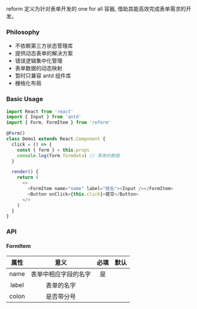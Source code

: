 reform 定义为针对表单开发的 one for all 容器, 借助其能高效完成表单需求的开发。

### Philosophy

* 不依赖第三方状态管理库
* 提供动态表单的解决方案
* 错误逻辑集中化管理
* 表单数据的动态映射
* 暂时只兼容 antd 组件库
* 栅格化布局

### Basic Usage

```js
import React from 'react'
import { Input } from 'antd'
import { Form, FormItem } from 'reform'

@Form()
class Demo1 extends React.Component {
  click = () => {
    const { form } = this.props
    console.log(form.formdata) // 表单的数据
  }

  render() {
    return (
      <>
        <FormItem name="name" label="姓名"><Input /></FormItem>
        <Button onClick={this.click}>提交</Button>
      </>
    )
  }
}
```

### API

#### FormItem

| 属性 | 意义 | 必填 | 默认 |
| :-: | :-: | :-: | :-: |
| name | 表单中相应字段的名字 | 是 |  |
| label | 表单的名字 |  |  |
| colon | 是否带分号 |  |  |


